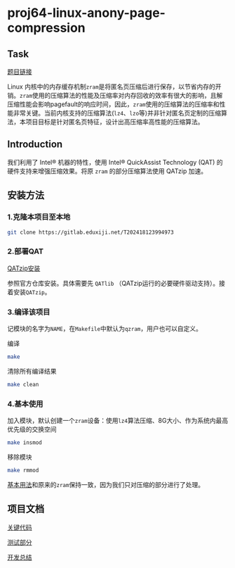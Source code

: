 # proj64-linux-anony-page-compression

## Task

[题目链接](https://github.com/oscomp/proj64-linux-anony-page-compression)

Linux 内核中的内存缓存机制`zram`是将匿名页压缩后进行保存，以节省内存的开销。`zram`使用的压缩算法的性能及压缩率对内存回收的效率有很大的影响，且解压缩性能会影响pagefault的响应时间，因此，`zram`使用的压缩算法的压缩率和性能非常关键。当前内核支持的压缩算法(`lz4`、`lzo`等)并非针对匿名页定制的压缩算法，本项目目标是针对匿名页特征，设计出高压缩率高性能的压缩算法。

## Introduction

我们利用了 Intel&reg; 机器的特性，使用 Intel&reg; QuickAssist Technology (QAT) 的硬件支持来增强压缩效果。将原 `zram` 的部分压缩算法使用 QATzip 加速。

## 安装方法

### 1.克隆本项目至本地
```bash
git clone https://gitlab.eduxiji.net/T202418123994973
```

### 2.部署QAT

[QATzip安装](https://github.com/intel/QATzip)

参照官方仓库安装。具体需要先 `QATlib` （QATzip运行的必要硬件驱动支持）。接着安装`QATzip`。

### 3.编译该项目

记模块的名字为`NAME`，在`Makefile`中默认为`qzram`，用户也可以自定义。

编译
```bash
make
```

清除所有编译结果
```bash
make clean
```

### 4.基本使用
加入模块，默认创建一个`zram`设备：使用`lz4`算法压缩、8G大小、作为系统内最高优先级的交换空间
```bash
make insmod
```

移除模块
```bash
make rmmod
```

[基本用法](https://docs.kernel.org/admin-guide/blockdev/zram.html)和原来的`zram`保持一致，因为我们只对压缩的部分进行了处理。

## 项目文档

[关键代码](docs/key.md)

[测试部分](docs/test.md)

[开发总结](docs/develop.md)










